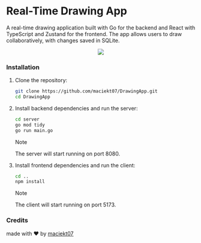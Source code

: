 # Real-Time Drawing App

A real-time drawing application built with Go for the backend and React with TypeScript and Zustand for the frontend. The app allows users to draw collaboratively, with changes saved in SQLite.

<p align="center">
<img src="https://go-skill-icons.vercel.app/api/icons?i=go,sqlite,react,ts,zustand,vite" />
</p>

### Installation

1. Clone the repository:

   ```bash
   git clone https://github.com/maciekt07/DrawingApp.git
   cd DrawingApp
   ```

2. Install backend dependencies and run the server:

   ```bash
   cd server
   go mod tidy
   go run main.go
   ```

   > [!NOTE]  
   > The server will start running on port 8080.

3. Install frontend dependencies and run the client:
   ```bash
   cd ..
   npm install
   ```
   > [!NOTE]  
   > The client will start running on port 5173.

### Credits

made with ❤️ by [maciekt07](https://github.com/maciekt07)
